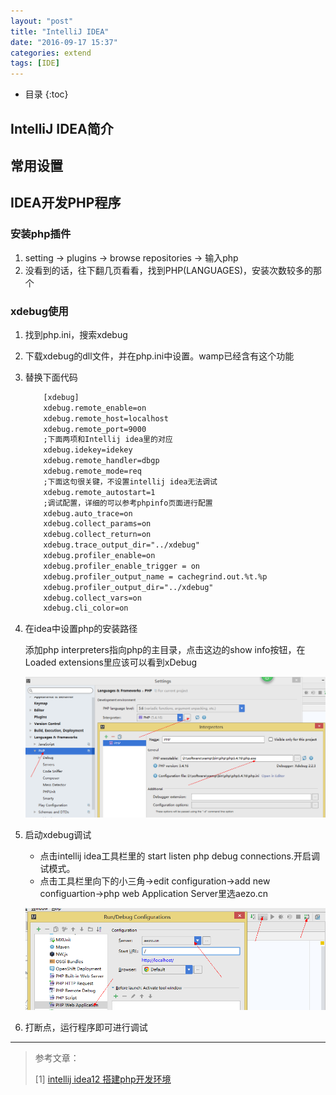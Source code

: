 ```yaml
---
layout: "post"
title: "IntelliJ IDEA"
date: "2016-09-17 15:37"
categories: extend
tags: [IDE]
---
```


* 目录
{:toc}

## IntelliJ IDEA简介

## 常用设置

## IDEA开发PHP程序

### 安装php插件

1. setting -> plugins -> browse repositories -> 输入php
2. 没看到的话，往下翻几页看看，找到PHP(LANGUAGES)，安装次数较多的那个

### xdebug使用

1. 找到php.ini，搜索xdebug
2. 下载xdebug的dll文件，并在php.ini中设置。wamp已经含有这个功能
3. 替换下面代码

    ```html
        [xdebug]  
        xdebug.remote_enable=on  
        xdebug.remote_host=localhost  
        xdebug.remote_port=9000  
        ;下面两项和Intellij idea里的对应  
        xdebug.idekey=idekey  
        xdebug.remote_handler=dbgp  
        xdebug.remote_mode=req  
        ;下面这句很关键，不设置intellij idea无法调试  
        xdebug.remote_autostart=1  
        ;调试配置，详细的可以参考phpinfo页面进行配置  
        xdebug.auto_trace=on  
        xdebug.collect_params=on  
        xdebug.collect_return=on  
        xdebug.trace_output_dir="../xdebug"  
        xdebug.profiler_enable=on  
        xdebug.profiler_enable_trigger = on
        xdebug.profiler_output_name = cachegrind.out.%t.%p
        xdebug.profiler_output_dir="../xdebug"  
        xdebug.collect_vars=on  
        xdebug.cli_color=on
    ```

4. 在idea中设置php的安装路径

    添加php interpreters指向php的主目录，点击这边的show info按钮，在Loaded extensions里应该可以看到xDebug

    ![php-xdebug](/data/images/2016/09/php-xdebug.png)

5. 启动xdebug调试
    - 点击intellij idea工具栏里的 start listen php debug connections.开启调试模式。
    - 点击工具栏里向下的小三角->edit configuration->add new configuartion->php web Application Server里选aezo.cn

    ![php-xdebug](/data/images/2016/09/php-xdebug2.png)

6. 打断点，运行程序即可进行调试











------------


> 参考文章：
>
> [1] [intellij idea12 搭建php开发环境](http://blog.csdn.net/ysjjovo/article/details/13292787)
